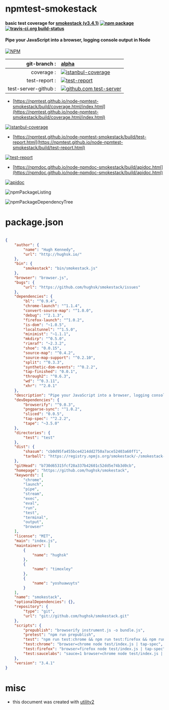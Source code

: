 # npmtest-smokestack

#### basic test coverage for  [smokestack (v3.4.1)](https://github.com/hughsk/smokestack)  [![npm package](https://img.shields.io/npm/v/npmtest-smokestack.svg?style=flat-square)](https://www.npmjs.org/package/npmtest-smokestack) [![travis-ci.org build-status](https://api.travis-ci.org/npmtest/node-npmtest-smokestack.svg)](https://travis-ci.org/npmtest/node-npmtest-smokestack)

#### Pipe your JavaScript into a browser, logging console output in Node

[![NPM](https://nodei.co/npm/smokestack.png?downloads=true&downloadRank=true&stars=true)](https://www.npmjs.com/package/smokestack)

| git-branch : | [alpha](https://github.com/npmtest/node-npmtest-smokestack/tree/alpha)|
|--:|:--|
| coverage : | [![istanbul-coverage](https://npmtest.github.io/node-npmtest-smokestack/build/coverage.badge.svg)](https://npmtest.github.io/node-npmtest-smokestack/build/coverage.html/index.html)|
| test-report : | [![test-report](https://npmtest.github.io/node-npmtest-smokestack/build/test-report.badge.svg)](https://npmtest.github.io/node-npmtest-smokestack/build/test-report.html)|
| test-server-github : | [![github.com test-server](https://npmtest.github.io/node-npmtest-smokestack/GitHub-Mark-32px.png)](https://npmtest.github.io/node-npmtest-smokestack/build/app/index.html) | | build-artifacts : | [![build-artifacts](https://npmtest.github.io/node-npmtest-smokestack/glyphicons_144_folder_open.png)](https://github.com/npmtest/node-npmtest-smokestack/tree/gh-pages/build)|

- [https://npmtest.github.io/node-npmtest-smokestack/build/coverage.html/index.html](https://npmtest.github.io/node-npmtest-smokestack/build/coverage.html/index.html)

[![istanbul-coverage](https://npmtest.github.io/node-npmtest-smokestack/build/screenCapture.buildCi.browser.%252Ftmp%252Fbuild%252Fcoverage.lib.html.png)](https://npmtest.github.io/node-npmtest-smokestack/build/coverage.html/index.html)

- [https://npmtest.github.io/node-npmtest-smokestack/build/test-report.html](https://npmtest.github.io/node-npmtest-smokestack/build/test-report.html)

[![test-report](https://npmtest.github.io/node-npmtest-smokestack/build/screenCapture.buildCi.browser.%252Ftmp%252Fbuild%252Ftest-report.html.png)](https://npmtest.github.io/node-npmtest-smokestack/build/test-report.html)

- [https://npmdoc.github.io/node-npmdoc-smokestack/build/apidoc.html](https://npmdoc.github.io/node-npmdoc-smokestack/build/apidoc.html)

[![apidoc](https://npmdoc.github.io/node-npmdoc-smokestack/build/screenCapture.buildCi.browser.%252Ftmp%252Fbuild%252Fapidoc.html.png)](https://npmdoc.github.io/node-npmdoc-smokestack/build/apidoc.html)

![npmPackageListing](https://npmtest.github.io/node-npmtest-smokestack/build/screenCapture.npmPackageListing.svg)

![npmPackageDependencyTree](https://npmtest.github.io/node-npmtest-smokestack/build/screenCapture.npmPackageDependencyTree.svg)



# package.json

```json

{
    "author": {
        "name": "Hugh Kennedy",
        "url": "http://hughsk.io/"
    },
    "bin": {
        "smokestack": "bin/smokestack.js"
    },
    "browser": "browser.js",
    "bugs": {
        "url": "https://github.com/hughsk/smokestack/issues"
    },
    "dependencies": {
        "bl": "^0.9.4",
        "chrome-launch": "^1.1.4",
        "convert-source-map": "^1.0.0",
        "debug": "^2.1.3",
        "firefox-launch": "^1.0.2",
        "is-dom": "~1.0.5",
        "localtunnel": "^1.5.0",
        "minimist": "~1.1.1",
        "mkdirp": "^0.5.0",
        "rimraf": "~2.3.2",
        "shoe": "0.0.15",
        "source-map": "^0.4.2",
        "source-map-support": "^0.2.10",
        "split": "^0.3.3",
        "synthetic-dom-events": "^0.2.2",
        "tap-finished": "0.0.1",
        "through2": "^0.6.3",
        "wd": "^0.3.11",
        "xhr": "^2.0.1"
    },
    "description": "Pipe your JavaScript into a browser, logging console output in Node",
    "devDependencies": {
        "browserify": "^9.0.3",
        "pngparse-sync": "^1.0.2",
        "sliced": "0.0.5",
        "tap-spec": "^2.2.2",
        "tape": "~3.5.0"
    },
    "directories": {
        "test": "test"
    },
    "dist": {
        "shasum": "cb0d95fa455bce4214dd2750a7ace52403a60ff1",
        "tarball": "https://registry.npmjs.org/smokestack/-/smokestack-3.4.1.tgz"
    },
    "gitHead": "b730d65315fcf28a337b42601c52dd5e74b3d0cb",
    "homepage": "https://github.com/hughsk/smokestack",
    "keywords": [
        "chrome",
        "launch",
        "pipe",
        "stream",
        "exec",
        "eval",
        "run",
        "test",
        "terminal",
        "output",
        "browser"
    ],
    "license": "MIT",
    "main": "index.js",
    "maintainers": [
        {
            "name": "hughsk"
        },
        {
            "name": "timoxley"
        },
        {
            "name": "yoshuawuyts"
        }
    ],
    "name": "smokestack",
    "optionalDependencies": {},
    "repository": {
        "type": "git",
        "url": "git://github.com/hughsk/smokestack.git"
    },
    "scripts": {
        "prepublish": "browserify instrument.js -o bundle.js",
        "pretest": "npm run prepublish",
        "test": "npm run test:chrome && npm run test:firefox && npm run test:saucelabs",
        "test:chrome": "browser=chrome node test/index.js | tap-spec",
        "test:firefox": "browser=firefox node test/index.js | tap-spec",
        "test:saucelabs": "sauce=1 browser=chrome node test/index.js | tap-spec"
    },
    "version": "3.4.1"
}
```



# misc
- this document was created with [utility2](https://github.com/kaizhu256/node-utility2)
